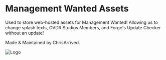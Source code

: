 # Management Wanted Assets

Used to store web-hosted assets for Management Wanted!
Allowing us to change splash texts, OVDR Studios Members, and Forge's Update Checker without an update!

Made & Maintained by ChrisArrived.

![Logo](https://fnafmw.com/assets/share.png)

